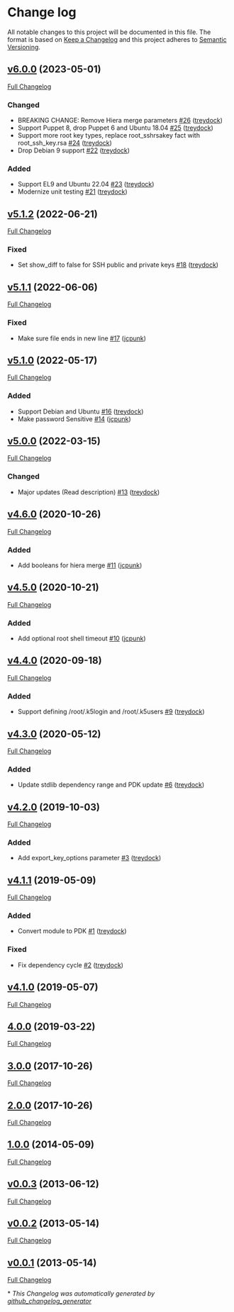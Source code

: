 # Change log

All notable changes to this project will be documented in this file. The format is based on [Keep a Changelog](http://keepachangelog.com/en/1.0.0/) and this project adheres to [Semantic Versioning](http://semver.org).

## [v6.0.0](https://github.com/treydock/puppet-module-root/tree/v6.0.0) (2023-05-01)

[Full Changelog](https://github.com/treydock/puppet-module-root/compare/v5.1.2...v6.0.0)

### Changed

- BREAKING CHANGE: Remove Hiera merge parameters [\#26](https://github.com/treydock/puppet-module-root/pull/26) ([treydock](https://github.com/treydock))
- Support Puppet 8, drop Puppet 6 and Ubuntu 18.04 [\#25](https://github.com/treydock/puppet-module-root/pull/25) ([treydock](https://github.com/treydock))
- Support more root key types, replace root\_sshrsakey fact with root\_ssh\_key.rsa [\#24](https://github.com/treydock/puppet-module-root/pull/24) ([treydock](https://github.com/treydock))
- Drop Debian 9 support [\#22](https://github.com/treydock/puppet-module-root/pull/22) ([treydock](https://github.com/treydock))

### Added

- Support EL9 and Ubuntu 22.04 [\#23](https://github.com/treydock/puppet-module-root/pull/23) ([treydock](https://github.com/treydock))
- Modernize unit testing [\#21](https://github.com/treydock/puppet-module-root/pull/21) ([treydock](https://github.com/treydock))

## [v5.1.2](https://github.com/treydock/puppet-module-root/tree/v5.1.2) (2022-06-21)

[Full Changelog](https://github.com/treydock/puppet-module-root/compare/v5.1.1...v5.1.2)

### Fixed

- Set show\_diff to false for SSH public and private keys [\#18](https://github.com/treydock/puppet-module-root/pull/18) ([treydock](https://github.com/treydock))

## [v5.1.1](https://github.com/treydock/puppet-module-root/tree/v5.1.1) (2022-06-06)

[Full Changelog](https://github.com/treydock/puppet-module-root/compare/v5.1.0...v5.1.1)

### Fixed

- Make sure file ends in new line [\#17](https://github.com/treydock/puppet-module-root/pull/17) ([jcpunk](https://github.com/jcpunk))

## [v5.1.0](https://github.com/treydock/puppet-module-root/tree/v5.1.0) (2022-05-17)

[Full Changelog](https://github.com/treydock/puppet-module-root/compare/v5.0.0...v5.1.0)

### Added

- Support Debian and Ubuntu [\#16](https://github.com/treydock/puppet-module-root/pull/16) ([treydock](https://github.com/treydock))
- Make password Sensitive [\#14](https://github.com/treydock/puppet-module-root/pull/14) ([jcpunk](https://github.com/jcpunk))

## [v5.0.0](https://github.com/treydock/puppet-module-root/tree/v5.0.0) (2022-03-15)

[Full Changelog](https://github.com/treydock/puppet-module-root/compare/v4.6.0...v5.0.0)

### Changed

- Major updates \(Read description\) [\#13](https://github.com/treydock/puppet-module-root/pull/13) ([treydock](https://github.com/treydock))

## [v4.6.0](https://github.com/treydock/puppet-module-root/tree/v4.6.0) (2020-10-26)

[Full Changelog](https://github.com/treydock/puppet-module-root/compare/v4.5.0...v4.6.0)

### Added

- Add booleans for hiera merge [\#11](https://github.com/treydock/puppet-module-root/pull/11) ([jcpunk](https://github.com/jcpunk))

## [v4.5.0](https://github.com/treydock/puppet-module-root/tree/v4.5.0) (2020-10-21)

[Full Changelog](https://github.com/treydock/puppet-module-root/compare/v4.4.0...v4.5.0)

### Added

- Add optional root shell timeout [\#10](https://github.com/treydock/puppet-module-root/pull/10) ([jcpunk](https://github.com/jcpunk))

## [v4.4.0](https://github.com/treydock/puppet-module-root/tree/v4.4.0) (2020-09-18)

[Full Changelog](https://github.com/treydock/puppet-module-root/compare/v4.3.0...v4.4.0)

### Added

- Support defining /root/.k5login and /root/.k5users [\#9](https://github.com/treydock/puppet-module-root/pull/9) ([treydock](https://github.com/treydock))

## [v4.3.0](https://github.com/treydock/puppet-module-root/tree/v4.3.0) (2020-05-12)

[Full Changelog](https://github.com/treydock/puppet-module-root/compare/v4.2.0...v4.3.0)

### Added

- Update stdlib dependency range and PDK update [\#6](https://github.com/treydock/puppet-module-root/pull/6) ([treydock](https://github.com/treydock))

## [v4.2.0](https://github.com/treydock/puppet-module-root/tree/v4.2.0) (2019-10-03)

[Full Changelog](https://github.com/treydock/puppet-module-root/compare/v4.1.1...v4.2.0)

### Added

- Add export\_key\_options parameter [\#3](https://github.com/treydock/puppet-module-root/pull/3) ([treydock](https://github.com/treydock))

## [v4.1.1](https://github.com/treydock/puppet-module-root/tree/v4.1.1) (2019-05-09)

[Full Changelog](https://github.com/treydock/puppet-module-root/compare/v4.1.0...v4.1.1)

### Added

- Convert module to PDK [\#1](https://github.com/treydock/puppet-module-root/pull/1) ([treydock](https://github.com/treydock))

### Fixed

- Fix dependency cycle [\#2](https://github.com/treydock/puppet-module-root/pull/2) ([treydock](https://github.com/treydock))

## [v4.1.0](https://github.com/treydock/puppet-module-root/tree/v4.1.0) (2019-05-07)

[Full Changelog](https://github.com/treydock/puppet-module-root/compare/4.0.0...v4.1.0)

## [4.0.0](https://github.com/treydock/puppet-module-root/tree/4.0.0) (2019-03-22)

[Full Changelog](https://github.com/treydock/puppet-module-root/compare/3.0.0...4.0.0)

## [3.0.0](https://github.com/treydock/puppet-module-root/tree/3.0.0) (2017-10-26)

[Full Changelog](https://github.com/treydock/puppet-module-root/compare/2.0.0...3.0.0)

## [2.0.0](https://github.com/treydock/puppet-module-root/tree/2.0.0) (2017-10-26)

[Full Changelog](https://github.com/treydock/puppet-module-root/compare/1.0.0...2.0.0)

## [1.0.0](https://github.com/treydock/puppet-module-root/tree/1.0.0) (2014-05-09)

[Full Changelog](https://github.com/treydock/puppet-module-root/compare/v0.0.3...1.0.0)

## [v0.0.3](https://github.com/treydock/puppet-module-root/tree/v0.0.3) (2013-06-12)

[Full Changelog](https://github.com/treydock/puppet-module-root/compare/v0.0.2...v0.0.3)

## [v0.0.2](https://github.com/treydock/puppet-module-root/tree/v0.0.2) (2013-05-14)

[Full Changelog](https://github.com/treydock/puppet-module-root/compare/v0.0.1...v0.0.2)

## [v0.0.1](https://github.com/treydock/puppet-module-root/tree/v0.0.1) (2013-05-14)

[Full Changelog](https://github.com/treydock/puppet-module-root/compare/c5c86cb5c420afe804a18e68f626a44d111af4e4...v0.0.1)



\* *This Changelog was automatically generated by [github_changelog_generator](https://github.com/github-changelog-generator/github-changelog-generator)*
